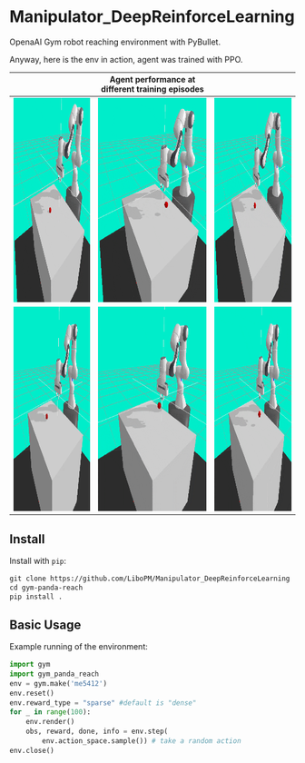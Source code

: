 # Manipulator_DeepReinforceLearning
OpenaAI Gym robot reaching environment with PyBullet.

Anyway, here is the env in action, agent was trained with PPO. 

| | Agent performance at different training episodes | |
|:-------------------------:|:-------------------------:|:-------------------------:|
|<img src="img/5.gif" alt="1" width = 360px height = 360px >|<img src="img/10.gif" alt="1" width = 360px height = 360px >|<img src="img/50.gif" alt="1" width = 360px height = 360px >|
|<img src="img/200.gif" alt="1" width = 360px height = 360px >|<img src="img/400.gif" alt="1" width = 360px height = 360px >|<img src="img/800.gif" alt="1" width = 360px height = 360px >|

## Install

Install with `pip`:

    git clone https://github.com/LiboPM/Manipulator_DeepReinforceLearning
    cd gym-panda-reach
    pip install .

## Basic Usage 

Example running of the environment:

```python
import gym
import gym_panda_reach
env = gym.make('me5412')
env.reset()
env.reward_type = "sparse" #default is "dense"
for _ in range(100):
    env.render()
    obs, reward, done, info = env.step(
        env.action_space.sample()) # take a random action
env.close()
```

